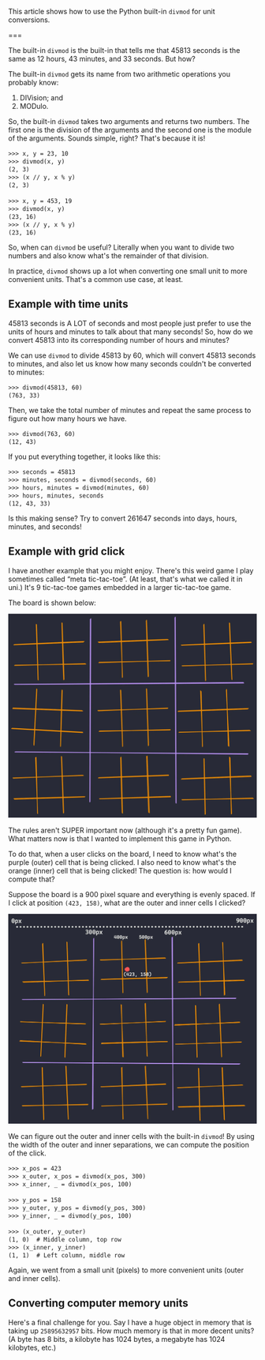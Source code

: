This article shows how to use the Python built-in `divmod` for unit conversions.

===


The built-in `divmod` is the built-in that tells me that 45813 seconds is the same as 12 hours, 43 minutes, and 33 seconds.
But how?

The built-in `divmod` gets its name from two arithmetic operations you probably know:

 1. DIVision; and
 2. MODulo.

So, the built-in `divmod` takes two arguments and returns two numbers.
The first one is the division of the arguments and the second one is the module of the arguments.
Sounds simple, right?
That's because it is!

```pycon
>>> x, y = 23, 10
>>> divmod(x, y)
(2, 3)
>>> (x // y, x % y)
(2, 3)

>>> x, y = 453, 19
>>> divmod(x, y)
(23, 16)
>>> (x // y, x % y)
(23, 16)
```

So, when can `divmod` be useful?
Literally when you want to divide two numbers and also know what's the remainder of that division.

In practice, `divmod` shows up a lot when converting one small unit to more convenient units.
That's a common use case, at least.


## Example with time units

45813 seconds is A LOT of seconds and most people just prefer to use the units of hours and minutes to talk about that many seconds!
So, how do we convert 45813 into its corresponding number of hours and minutes?

We can use `divmod` to divide 45813 by 60, which will convert 45813 seconds to minutes, and also let us know how many seconds couldn't be converted to minutes:

```pycon
>>> divmod(45813, 60)
(763, 33)
```

Then, we take the total number of minutes and repeat the same process to figure out how many hours we have.

```pycon
>>> divmod(763, 60)
(12, 43)
```

If you put everything together, it looks like this:

```pycon
>>> seconds = 45813
>>> minutes, seconds = divmod(seconds, 60)
>>> hours, minutes = divmod(minutes, 60)
>>> hours, minutes, seconds
(12, 43, 33)
```

Is this making sense?
Try to convert 261647 seconds into days, hours, minutes, and seconds!


## Example with grid click

I have another example that you might enjoy.
There's this weird game I play sometimes called “meta tic-tac-toe”.
(At least, that's what we called it in uni.)
It's 9 tic-tac-toe games embedded in a larger tic-tac-toe game.

The board is shown below:

![A meta tic-tac-toe game board which is a large tic-tac-toe board which contains nine smaller tic-tac-toe boards, one in each cell of the bigger board.](_tictactoe.webp "The board of a meta tic-tac-toe game.")


The rules aren't SUPER important now (although it's a pretty fun game).
What matters now is that I wanted to implement this game in Python.

To do that, when a user clicks on the board, I need to know what's the purple (outer) cell that is being clicked.
I also need to know what's the orange (inner) cell that is being clicked!
The question is:
how would I compute that?

Suppose the board is a 900 pixel square and everything is evenly spaced.
If I click at position `(423, 158)`, what are the outer and inner cells I clicked?

![A meta tic-tac-toe board with a ruler showing that the board is a 900 pixel square with the outer cells being 300 pixels by 300 pixels, while the inner cells of the inner boards are 100 pixel squares.](_tictactoe_play.webp "A click on the board at position (423, 158).")

We can figure out the outer and inner cells with the built-in `divmod`!
By using the width of the outer and inner separations, we can compute the position of the click.

```pycon
>>> x_pos = 423
>>> x_outer, x_pos = divmod(x_pos, 300)
>>> x_inner, _ = divmod(x_pos, 100)

>>> y_pos = 158
>>> y_outer, y_pos = divmod(y_pos, 300)
>>> y_inner, _ = divmod(y_pos, 100)

>>> (x_outer, y_outer)
(1, 0)  # Middle column, top row
>>> (x_inner, y_inner)
(1, 1)  # Left column, middle row
```

Again, we went from a small unit (pixels) to more convenient units (outer and inner cells).


## Converting computer memory units

Here's a final challenge for you.
Say I have a huge object in memory that is taking up `25895632957` bits.
How much memory is that in more decent units?
(A byte has 8 bits, a kilobyte has 1024 bytes, a megabyte has 1024 kilobytes, etc.)

